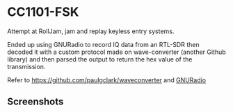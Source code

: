 # CC1101-FSK
Attempt at RollJam, jam and replay keyless entry systems.

Ended up using GNURadio to record IQ data from an RTL-SDR then decoded it with a custom protocol made on wave-converter (another Github library) and then parsed the output to return the hex value of the transmission. 

Refer to https://github.com/paulgclark/waveconverter and [GNURadio](http://gnuradio.org/)

## Screenshots
[Screenshot 1]: https://github.com/trishmapow/CC1101-FSK/blob/master/Inspectrum_CORRECT2MHz_Initial.png "Inspectrum"
[Screenshot 2]: https://github.com/trishmapow/CC1101-FSK/blob/master/WaveConverterBeginningTransmissionDemod.png "Wave Converter"
